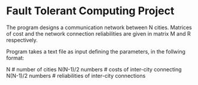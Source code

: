 # Fault Tolerant Computing Project
The program designs a communication network between N cities. Matrices of cost and the network connection reliabilities are given in matrix M and R respectively. 

Program takes a text file as input defining the parameters, in the follwing format: 

N # number of cities
N(N-1)/2 numbers # costs of inter-city connecting
N(N-1)/2 numbers # reliabilities of inter-city connections

